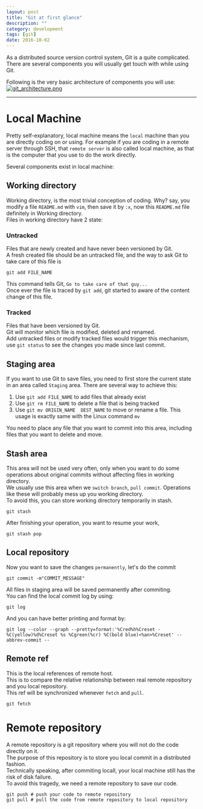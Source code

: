 ```yaml
---
layout: post
title: "Git at first glance"
description: ""
category: development
tags: [git]
date: 2016-10-02
---
```


As a distributed source version control system, Git is a quite complicated.  
There are several components you will usually get touch with while using Git.  

Following is the very basic architecture of components you will use:  
[![git_architecture.png](https://i.postimg.cc/xCndKgYq/git_architecture.png)](https://postimg.cc/XZ13Wfr0)

----------------------

# Local Machine
Pretty self-explanatory, local machine means the `local` machine than you are directly coding on or using.  For example if you are coding in a remote server through SSH, that `remote server` is also called local machine, as that is the computer that you use to do the work directly.  

Several components exist in local machine:  

## Working directory
Working directory, is the most trivial conception of coding. Why? say, you modify a file `README.md` with `vim`, then save it by `:x`, now this `README.md` file definitely in Working directory.  
Files in working directory have 2 state:  

### Untracked
Files that are newly created and have never been versioned by Git.  
A fresh created file should be an untracked file, and the way to ask Git to take care of this file is 

    git add FILE_NAME

This command tells Git, `Go to take care of that guy...`  
Once ever the file is traced by `git add`, git started to aware of the content change of this file.  

### Tracked
Files that have been versioned by Git.  
Git will monitor which file is modified, deleted and renamed.  
Add untracked files or modify tracked files would trigger this mechanism, use `git status` to see the changes you made since last commit.

## Staging area

If you want to use Git to save files, you need to first store the current state in an area called `Staging` area.  There are several way to achieve this:  

1. Use `git add FILE_NAME` to add files that already exist  
2. Use `git rm FILE_NAME` to delete a file that is being tracked  
3. Use `git mv ORIGIN_NAME  DEST_NAME` to move or rename a file. This usage is exactly same with the Linux command `mv`  

You need to place any file that you want to commit into this area, including files that you want to delete and move.  

## Stash area

This area will not be used very often, only when you want to do some operations about original commits without affecting files in working directory.  
We usually use this area when we `switch branch`, `pull commit`. Operations like these will probably mess up you working directory.  
To avoid this, you can store working directory temporarily in stash.  

    git stash

After finishing your operation, you want to resume your work,

    git stash pop

## Local repository
Now you want to save the changes `permanently`, let's do the commit

    git commit -m"COMMIT_MESSAGE"

All files in staging area will be saved permanently after commiting.  
You can find the local commit log by using:

    git log

And you can have better printing and format by:

    git log --color --graph --pretty=format:'%Cred%h%Creset -%C(yellow)%d%Creset %s %Cgreen(%cr) %C(bold blue)<%an>%Creset' --abbrev-commit --

## Remote ref
This is the local references of remote host.  
This is to compare the relative relationship between real remote repository and you local repository.  
This ref will be synchronized whenever `fetch` and `pull`.  

    git fetch

# Remote repository
A remote repository is a git repository where you will not do the code directly on it.  
The purpose of this repository is to store you local commit in a distributed fashion.  
Technically speaking, after commiting locall, your local machine still has the risk of disk failure.  
To avoid this tragedy, we need a remote repository to save our code.  

```shell
git push # push your code to remote repository
git pull # pull the code from remote repository to local repository
```
